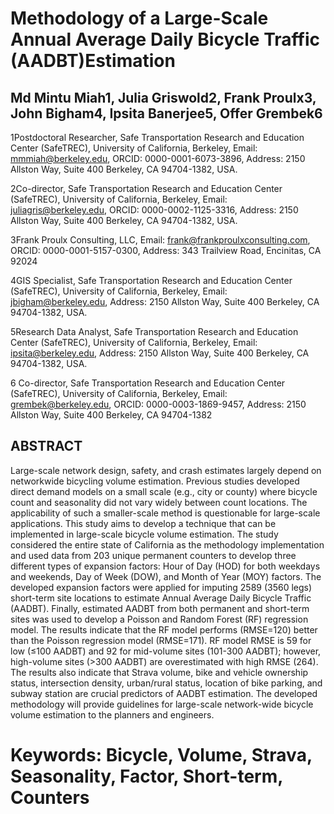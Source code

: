 # Methodology of a Large-Scale Annual Average Daily Bicycle Traffic (AADBT)Estimation 

## Md Mintu Miah1, Julia Griswold2, Frank Proulx3, John Bigham4, Ipsita Banerjee5,  Offer Grembek6

1Postdoctoral Researcher, Safe Transportation Research and Education Center (SafeTREC), University of California, Berkeley, Email: mmmiah@berkeley.edu, ORCID: 0000-0001-6073-3896, Address: 2150 Allston Way, Suite 400 Berkeley, CA 94704-1382, USA.  

2Co-director, Safe Transportation Research and Education Center (SafeTREC), University of California, Berkeley, Email: juliagris@berkeley.edu, ORCID: 0000-0002-1125-3316, Address: 2150 Allston Way, Suite 400 Berkeley, CA 94704-1382, USA.

3Frank Proulx Consulting, LLC, Email: frank@frankproulxconsulting.com, ORCID: 0000-0001-5157-0300, Address: 343 Trailview Road, Encinitas, CA 92024 

4GIS Specialist, Safe Transportation Research and Education Center (SafeTREC), University of California, Berkeley, Email: jbigham@berkeley.edu, Address: 2150 Allston Way, Suite 400 Berkeley, CA 94704-1382, USA.  

5Research Data Analyst, Safe Transportation Research and Education Center (SafeTREC), University of California, Berkeley, Email: ipsita@berkeley.edu, Address: 2150 Allston Way, Suite 400 Berkeley, CA 94704-1382, USA.  

6 Co-director, Safe Transportation Research and Education Center (SafeTREC), University of California, Berkeley, Email: grembek@berkeley.edu, ORCID: 0000-0003-1869-9457, Address: 2150 Allston Way, Suite 400 Berkeley, CA 94704-1382


## ABSTRACT 

Large-scale network design, safety, and crash estimates largely depend on networkwide bicycling volume estimation. Previous studies developed direct demand models on a small scale (e.g., city or county) where bicycle count and seasonality did not vary widely between count locations. The applicability of such a smaller-scale method is questionable for large-scale applications. This study aims to develop a technique that can be implemented in large-scale bicycle volume estimation. The study considered the entire state of California as the methodology implementation and used data from 203 unique permanent counters to develop three different types of expansion factors: Hour of Day (HOD) for both weekdays and weekends, Day of Week (DOW), and Month of Year (MOY) factors. The developed expansion factors were applied for imputing 2589 (3560 legs) short-term site locations to estimate Annual Average Daily Bicycle Traffic (AADBT). Finally, estimated AADBT from both permanent and short-term sites was used to develop a Poisson and Random Forest (RF) regression model. The results indicate that the RF model performs (RMSE=120) better than the Poisson regression model (RMSE=171). RF model RMSE is 59 for low (≤100 AADBT) and 92 for mid-volume sites (101-300 AADBT); however, high-volume sites (>300 AADBT) are overestimated with high RMSE (264). The results also indicate that Strava volume, bike and vehicle ownership status, intersection density, urban/rural status, location of bike parking, and subway station are crucial predictors of AADBT estimation. The developed methodology will provide guidelines for large-scale network-wide bicycle volume estimation to the planners and engineers.

# Keywords: Bicycle, Volume, Strava, Seasonality, Factor, Short-term, Counters
